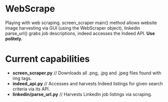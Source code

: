 # WebScrape

Playing with web scraping.  screen_scraper main() method allows website image harvesting via GUI (using the WebScraper object), linkedin parse_url() grabs job descriptions, indeed accesses the Indeed API.  **Use politely.**

# Current capabilities
- **screen_scraper.py** // Downloads all .png, .jpg and .jpeg files found with img tags.
- **indeed_api.py** // Accesses and harvests Indeed listings for given search criteria via its API.
- **linkedin/parse_url.py** // Harvests LinkedIn job listings via scraping.
